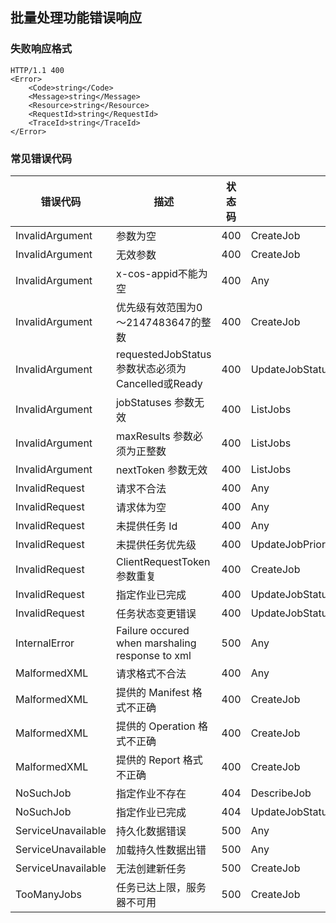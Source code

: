 ## 批量处理功能错误响应

### 失败响应格式

```
HTTP/1.1 400
<Error>
    <Code>string</Code>
    <Message>string</Message>
    <Resource>string</Resource>
    <RequestId>string</RequestId>
    <TraceId>string</TraceId>
</Error>
```

### 常见错误代码

| 错误代码           | 描述                                              | 状态码 | API                               |
| ------------------ | ------------------------------------------------- | ------ | --------------------------------- |
| InvalidArgument    | 参数为空                                          | 400    | CreateJob                         |
| InvalidArgument    | 无效参数                                          | 400    | CreateJob                         |
| InvalidArgument    | x-cos-appid不能为空                               | 400    | Any                               |
| InvalidArgument    | 优先级有效范围为0～2147483647的整数               | 400    | CreateJob                         |
| InvalidArgument    | requestedJobStatus 参数状态必须为Cancelled或Ready | 400    | UpdateJobStatus                   |
| InvalidArgument    | jobStatuses 参数无效                              | 400    | ListJobs                          |
| InvalidArgument    | maxResults 参数必须为正整数                       | 400    | ListJobs                          |
| InvalidArgument    | nextToken 参数无效                                | 400    | ListJobs                          |
| InvalidRequest     | 请求不合法                                        | 400    | Any                               |
| InvalidRequest     | 请求体为空                                        | 400    | Any                               |
| InvalidRequest     | 未提供任务 Id                                     | 400    | Any                               |
| InvalidRequest     | 未提供任务优先级                                  | 400    | UpdateJobPriority                 |
| InvalidRequest     | ClientRequestToken 参数重复                       | 400    | CreateJob                         |
| InvalidRequest     | 指定作业已完成                                    | 400    | UpdateJobStatus                   |
| InvalidRequest     | 任务状态变更错误                                  | 400    | UpdateJobStatus                   |
| InternalError      | Failure occured when marshaling response to xml   | 500    | Any                               |
| MalformedXML       | 请求格式不合法                                    | 400    | Any                               |
| MalformedXML       | 提供的 Manifest 格式不正确                        | 400    | CreateJob                         |
| MalformedXML       | 提供的 Operation 格式不正确                       | 400    | CreateJob                         |
| MalformedXML       | 提供的 Report 格式不正确                          | 400    | CreateJob                         |
| NoSuchJob          | 指定作业不存在                                    | 404    | DescribeJob                       |
| NoSuchJob          | 指定作业已完成                                    | 404    | UpdateJobStatus,UpdateJobPriority |
| ServiceUnavailable | 持久化数据错误                                    | 500    | Any                               |
| ServiceUnavailable | 加载持久性数据出错                                | 500    | Any                               |
| ServiceUnavailable | 无法创建新任务                                    | 500    | CreateJob                         |
| TooManyJobs        | 任务已达上限，服务器不可用                        | 500    | CreateJob                         |
